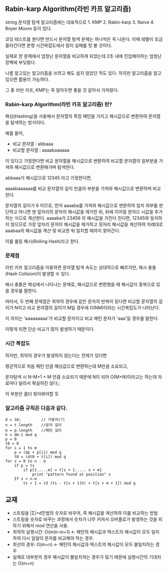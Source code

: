 ## Rabin-karp Algorithm(라빈 카프 알고리즘)
string 문자열 탐색 알고리즘에는 대표적으로 1. KMP 2. Rabin-karp 3. Naive 4. Boyer Moore  등이 있다.

코딩 테스트를 본다면 반드시 문자열 탐색 문제는 하나씩은 꼭 나온다.
이때 레벨이 조금 올라간다면 분명 시간복잡도에서 많이 실패를 맛 볼 것이다.

실제로 한 문제에서 엄청난 문자열을 비교하게 되었는데 2초 내에 진입해야하는 엄청난 장벽에 부딪혔다. 

나름 알고있는 알고리즘을 쓰려고 해도 쉽지 않았던 적도 있다. 하지만 알고리즘을 알고 있으면 활용이 가능하다.

그 중 라빈 카프, KMP는 꼭 알아두면 좋을 것 같아서 가져왔다.

### Rabin-karp Algorithm(라빈 카프 알고리즘) 란?
해싱(Hashing)을 사용해서 문자열의 특정 패턴을 가지고 해시값으로 변환하여 문자열을 탐색하는 방식이다.

예를 들어,

- 비교 문자열 : abbaaa 
- 비교할 문자열 : aaaabaaaaaa 

이 있다고 가정한다면 비교 문자열을 해시값으로 변환하여 비교할 문자열의 일부분을 가져와 해시값으로 변환해가며 탐색한다.

abbaaa가 해시값으로 12345 라고 가정한다면,

aaaabaaaaaa를 비교 문자열의 길이 만큼의 부분을 가져와 해시값으로 변환하며 비교한다.

문자열의 길이가 6 이므로, 먼저 aaaaba를 가져와 해시값으로 변환하여 일치 여부를 판단하고 아니면 맨 앞자리의 문자의 해시값을 제거한 뒤,
뒤에 이어질 문자으 시값을 추가하는 식으로 계산한다.
aaaaba가 23456 의 해시값을 가진다 친다면, 12345와 일치하지 않으므로 가장 앞자리 문자의 해시값을 제거하고 뒷자리 해시값을 계산하여 
차례대로 aaabaa의 해시값을 계산 및 비교한 뒤 일치할 때까지 찾아간다. 

이를 롤링 해시(Rolling Hash)라고 한다.


### 문제점
라빈 카프 알고리즘을 이용하면 문자열 탐색 속도는 상대적으로 빠르지만, 해시 충돌(Hash Collsion)이 발생할 수 있다.

해시 충돌은 해싱에서 나타나는 문제로, 해시값으로 변환했을 때 해시값이 중복으로 있을 경우를 말한다. 


따라서, 두 번째 문제점은 최악의 경우에 같은 문자의 반복이 된다면 
비교할 문자열의 길이가 N이고 비교 문자열의 길이가 M일 경우에 O(NM)이라는 시간복잡도가 나타난다.

이 의미는 'aaaaaaaaa'가 비교할 문자이고 비교 패턴 문자가 'aaa'일 경우를 말한다.

이렇게 되면 단순 비교가 많이 발생하기 때문이다.

### 시간 복잡도
하지만, 최악의 경우가 발생하지 않는다는 전제가 있다면

평균적으로 처음 패턴 만큼 해싱값으로 변환하는데 M만큼 소요되고,

문자탐색 시 N-M+1 + M 만큼 소요되기 때문에  N이 되어 O(M+N)이라고는 하는데 자료마다 달라서 확실하진 않다;;

이 부분은 좀더 찾아봐야할 듯

### 알고리즘 규칙은 다음과 같다.
```
d = 10;         // 가중치(?)
n = t.length    //문자 길이
m = p.length    //패턴 길이
h = dm-1 mod q   
p = 0
t0 = 0
for i = 1 to m
    p = (dp + p[i]) mod q
    t0 = (dt0 + t[i]) mod q
for s = 0 to n - m
    if p = ts
        if p[1.....m] = t[s + 1..... s + m]
            print "pattern found at position" s
    If s < n-m
        ts + 1 = (d (ts - t[s + 1]h) + t[s + m + 1]) mod q
```


## 교재
- 스트링을 |Σ|=d진법의 숫자로 바꾸어, 즉 해시값을 계산하여 이를 비교하는 방법
- 스트링을 숫자로 바꾸는 과정에서 숫자가 너무 커져서 오버플로가 발생하는 것을 피하기 위해서 mod 연산을 사용.
- 최악의 실행시간: O(m(n-m+1) ← 패턴의 해시값과 텍스트의 해시값이 모두 일치하여 다시 일일이 문자를 비교해야 하는 경우.
- 최선의 경우: O(m+n) ← 패턴의 해시값과 텍스트의 해시값이 모두 불일치하는 경우
- 실제로 대부분의 경우 해시값이 불일치하는 경우가 많기 때문에 실행시간의 기대치는 O(m+n)

